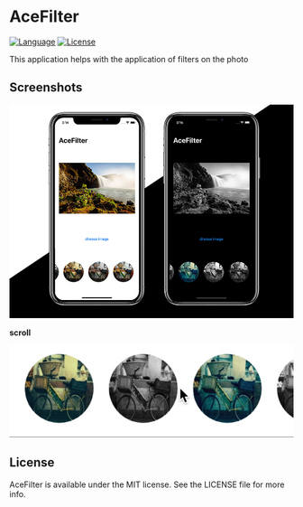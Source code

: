 # AceFilter

[![Language](https://img.shields.io/badge/Swift-5-orange.svg?style=flat)](https://swift.org)
[![License](https://img.shields.io/github/license/romarakhlin/AceFilter)](https://github.com/romarakhlin/AceFilter/blob/master/LICENSE)

This application helps with the application of filters on the photo

## Screenshots

![image](./img.jpg)

**scroll**

![GIF](scroll.gif)

## License

AceFilter is available under the MIT license. See the LICENSE file for more info.

